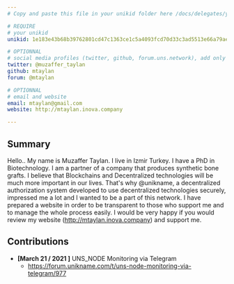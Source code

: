 ```yaml
---
# Copy and paste this file in your unikid folder here /docs/delegates/your_unikid/ and rename it README.md

# REQUIRE
# your unikid
unikid: 1e183e43b68b39762801cd47c1363ce1c5a4093fcd70d33c3ad5513e66a79ae8

# OPTIONNAL
# social media profiles (twitter, github, forum.uns.network), add only your username 
twitter: @muzaffer_taylan
github: mtaylan
forum: @mtaylan

# OPTIONNAL
# email and website
email: mtaylan@gmail.com
website: http://mtaylan.inova.company

---
```


## Summary
Hello.. My name is Muzaffer Taylan. I live in Izmir Turkey. I have a PhD in Biotechnology. I am a partner of a company that produces synthetic bone grafts.
I believe that Blockchains and Decentralized technologies will be much more important in our lives. That's why @unikname, a decentralized authorization system 
developed to use decentralized technologies securely, impressed me a lot and I wanted to be a part of this network.
I have prepared a website in order to be transparent to those who support me and to manage the whole process easily.
I would be very happy if you would review my website (http://mtaylan.inova.company) and support me.

## Contributions
<!-- detail your contributions -->
- **[March 21 / 2021 ]** UNS_NODE Monitoring via Telegram
    * https://forum.unikname.com/t/uns-node-monitoring-via-telegram/977
